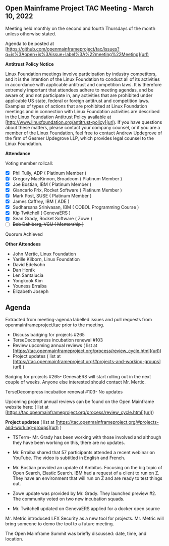 ## **Open Mainframe Project TAC Meeting - March 10, 2022**

Meeting held monthly on the second and fourth Thursdays of the month unless otherwise stated.

Agenda to be posted at [https://github.com/openmainframeproject/tac/issues?q=is%3Aopen+is%3Aissue+label%3A%22meeting%22Meeting](url)

**Antitrust Policy Notice**

Linux Foundation meetings involve participation by industry competitors, and it is the intention of the Linux Foundation to conduct all of its activities in accordance with applicable antitrust and competition laws. It is therefore extremely important that attendees adhere to meeting agendas, and be aware of, and not participate in, any activities that are prohibited under applicable US state, federal or foreign antitrust and competition laws.
Examples of types of actions that are prohibited at Linux Foundation meetings and in connection with Linux Foundation activities are described in the Linux Foundation Antitrust Policy available at [http://www.linuxfoundation.org/antitrust-policy](url). If you have questions about these matters, please contact your company counsel, or if you are a member of the Linux Foundation, feel free to contact Andrew Updegrove of the firm of Gesmer Updegrove LLP, which provides legal counsel to the Linux Foundation.

**Attendance**

Voting member rollcall:

- [x]  Phil Tully, ADP ( Platinum Member )
- [x]  Gregory MacKinnon, Broadcom ( Platinum Member )
- [x]  Joe Bostian, IBM ( Platinum Member )
- [x]  Giancarlo Frix, Rocket Software ( Platinum Member )
- [x]  Mark Post, SUSE ( Platinum Member )
- [x]  James Caffrey, IBM ( ADE )
- [x]  Sudharsana Srinivasan, IBM ( COBOL Programming Course )
- [x]  Kip Twitchell ( GenevaERS )
- [x]  Sean Grady, Rocket Software ( Zowe )
- [ ]  ~~Bob Dahlberg, VCU ( Mentorship )~~

Quorum Achieved

**Other Attendees**

- John Mertic, Linux Foundation
- Yarille Kilborn, Linux Foundation
- David Edelsohn
- Dan Horák
- Len Santalucia
- Yongkook Kim
- Youness Erraiba
- Elizabeth Joseph



## **Agenda**

Extracted from meeting-agenda labelled issues and pull requests from openmainframeproject/tac prior to the meeting.

- Discuss badging for projects #265
- TerseDecompress incubation renewal #103
- Review upcoming annual reviews ( list at [https://tac.openmainframeproject.org/process/review_cycle.html](url))
- Project updates ( list at [https://tac.openmainframeproject.org/#projects-and-working-groups](url) )


Badging for projects #265- GenevaERS will start rolling out in the next couple of weeks. Anyone else interested should contact Mr. Mertic.

TerseDecompress incubation renewal #103- No updates


Upcoming project annual reviews can be found on the Open Mainframe website here: ( list at [https://tac.openmainframeproject.org/process/review_cycle.html](url))

**Project updates** ( list at [https://tac.openmainframeproject.org/#projects-and-working-groups](url) )

- TSTerm- Mr. Grady has been working with those involved and although they have been working on this, there are no updates.

- Mr. Erraiba shared that 57 participants attended a recent webinar on YouTube. The video is subtitled in English and French.

- Mr. Bostian provided an update of Ambitus. Focusing on the big topic of Open Search, Elastic Search. IBM had a request of a client to run on Z. They have an environment that will run on Z and are ready to test things out. 

- Zowe update was provided by Mr. Grady. They launched preview #2. The community voted on two new incubation squads.

- Mr. Twitchell updated on GenevaERS applied for a docker open source
 
Mr. Metric introduced LFX Security as a new tool for projects. Mr. Metric will bring someone to demo the tool to a future meeting.  

The Open Mainframe Summit was briefly discussed: date, time, and location.


